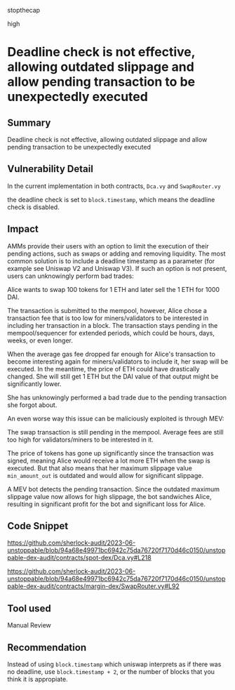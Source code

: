 stopthecap

high

# Deadline check is not effective, allowing outdated slippage and allow pending transaction to be unexpectedly executed

## Summary
Deadline check is not effective, allowing outdated slippage and allow pending transaction to be unexpectedly executed


## Vulnerability Detail
In the current implementation in both contracts, `Dca.vy` and `SwapRouter.vy`

the deadline check is set to `block.timestamp`, which means the deadline check is disabled.

## Impact
AMMs provide their users with an option to limit the execution of their pending actions, such as swaps or adding and removing liquidity. The most common solution is to include a deadline timestamp as a parameter (for example see Uniswap V2 and Uniswap V3). If such an option is not present, users can unknowingly perform bad trades:

Alice wants to swap 100 tokens for 1 ETH and later sell the 1 ETH for 1000 DAI.

The transaction is submitted to the mempool, however, Alice chose a transaction fee that is too low for miners/validators  to be interested in including her transaction in a block. The transaction stays pending in the mempool/sequencer for extended periods, which could be hours, days, weeks, or even longer.

When the average gas fee dropped far enough for Alice's transaction to become interesting again for miners/validators to include it, her swap will be executed. In the meantime, the price of ETH could have drastically changed. She will still get 1 ETH but the DAI value of that output might be significantly lower.

She has unknowingly performed a bad trade due to the pending transaction she forgot about.

An even worse way this issue can be maliciously exploited is through MEV:

The swap transaction is still pending in the mempool. Average fees are still too high for validators/miners to be interested in it.

The price of tokens has gone up significantly since the transaction was signed, meaning Alice would receive a lot more ETH when the swap is executed. But that also means that her maximum slippage value `min_amount_out` is outdated and would allow for significant slippage.

A MEV bot detects the pending transaction. Since the outdated maximum slippage value now allows for high slippage, the bot sandwiches Alice, resulting in significant profit for the bot and significant loss for Alice.

## Code Snippet
https://github.com/sherlock-audit/2023-06-unstoppable/blob/94a68e49971bc6942c75da76720f7170d46c0150/unstoppable-dex-audit/contracts/spot-dex/Dca.vy#L218

https://github.com/sherlock-audit/2023-06-unstoppable/blob/94a68e49971bc6942c75da76720f7170d46c0150/unstoppable-dex-audit/contracts/margin-dex/SwapRouter.vy#L92
## Tool used

Manual Review

## Recommendation
Instead of using `block.timestamp` which uniswap interprets as if there was no deadline, use `block.timestamp + 2`, or the number of blocks that you think it is appropiate.